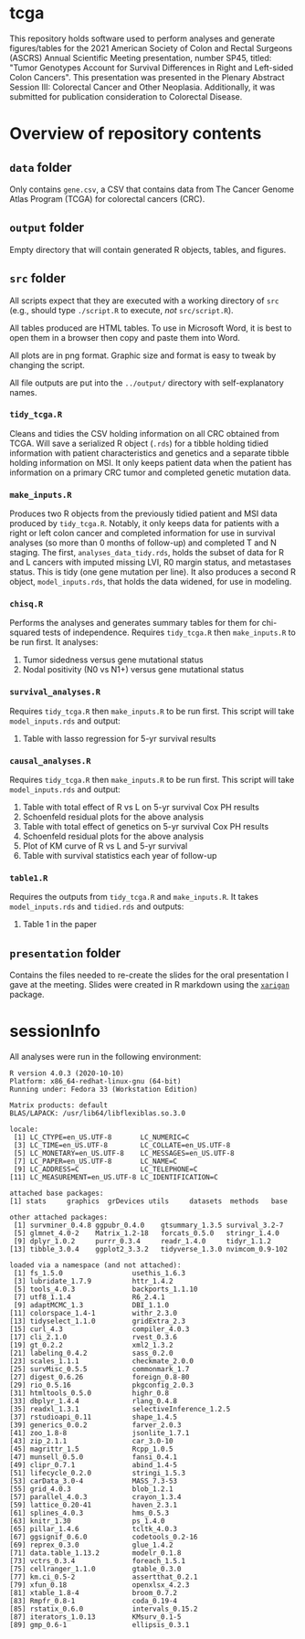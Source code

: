 # tcga

This repository holds software used to perform analyses and generate
figures/tables for the 2021 American Society of Colon and Rectal
Surgeons (ASCRS) Annual Scientific Meeting presentation, number SP45,
titled: "Tumor Genotypes Account for Survival Differences in Right and
Left-sided Colon Cancers". This presentation was presented in the
Plenary Abstract Session III: Colorectal Cancer and Other Neoplasia.
Additionally, it was submitted for publication consideration to
Colorectal Disease.

# Overview of repository contents

## `data` folder

Only contains `gene.csv`, a CSV that contains data from The Cancer
Genome Atlas Program (TCGA) for colorectal cancers (CRC).

## `output` folder

Empty directory that will contain generated R objects, tables, and
figures.

## `src` folder

All scripts expect that they are executed with a working directory of
`src` (e.g., should type `./script.R` to execute, *not* `src/script.R`).

All tables produced are HTML tables. To use in Microsoft Word, it is
best to open them in a browser then copy and paste them into Word.

All plots are in png format. Graphic size and format is easy to tweak by
changing the script.

All file outputs are put into the `../output/` directory with self-explanatory
names.

### `tidy_tcga.R`

Cleans and tidies the CSV holding information on all CRC obtained from
TCGA. Will save a serialized R object (`.rds`) for a tibble holding
tidied information with patient characteristics and genetics and
a separate tibble holding information on MSI. It only keeps patient data
when the patient has information on a primary CRC tumor and completed
genetic mutation data.

### `make_inputs.R`

Produces two R objects from the previously tidied patient and MSI
data produced by `tidy_tcga.R`. Notably, it only keeps data for patients
with a right or left colon cancer and completed information for use in
survival analyses (so more than 0 months of follow-up) and completed T
and N staging. The first, `analyses_data_tidy.rds`, holds the subset of
data for R and L cancers with imputed missing LVI, R0 margin status,
and metastases status. This is tidy (one gene mutation per line). It
also produces a second R object, `model_inputs.rds`, that holds the data
widened, for use in modeling.

### `chisq.R`

Performs the analyses and generates summary tables for them for
chi-squared tests of independence. Requires `tidy_tcga.R` then
`make_inputs.R` to be run first. It analyses:

1. Tumor sidedness versus gene mutational status
2. Nodal positivity (N0 vs N1+) versus gene mutational status

### `survival_analyses.R`

Requires `tidy_tcga.R` then `make_inputs.R` to be run first. This script
will take `model_inputs.rds` and output:

1. Table with lasso regression for 5-yr survival results

### `causal_analyses.R`

Requires `tidy_tcga.R` then `make_inputs.R` to be run first. This script
will take `model_inputs.rds` and output:

1. Table with total effect of R vs L on 5-yr survival Cox PH results
2. Schoenfeld residual plots for the above analysis
3. Table with total effect of genetics on 5-yr survival Cox PH results
4. Schoenfeld residual plots for the above analysis
5. Plot of KM curve of R vs L and 5-yr survival
6. Table with survival statistics each year of follow-up

### `table1.R`

Requires the outputs from `tidy_tcga.R` and `make_inputs.R`. It takes
`model_inputs.rds` and `tidied.rds` and outputs:

1. Table 1 in the paper

## `presentation` folder

Contains the files needed to re-create the slides for the oral presentation
I gave at the meeting. Slides were created in R markdown using the
[`xarigan`](https://github.com/yihui/xaringan) package.

# sessionInfo

All analyses were run in the following environment:

```
R version 4.0.3 (2020-10-10)
Platform: x86_64-redhat-linux-gnu (64-bit)
Running under: Fedora 33 (Workstation Edition)

Matrix products: default
BLAS/LAPACK: /usr/lib64/libflexiblas.so.3.0

locale:
 [1] LC_CTYPE=en_US.UTF-8       LC_NUMERIC=C              
 [3] LC_TIME=en_US.UTF-8        LC_COLLATE=en_US.UTF-8    
 [5] LC_MONETARY=en_US.UTF-8    LC_MESSAGES=en_US.UTF-8   
 [7] LC_PAPER=en_US.UTF-8       LC_NAME=C                 
 [9] LC_ADDRESS=C               LC_TELEPHONE=C            
[11] LC_MEASUREMENT=en_US.UTF-8 LC_IDENTIFICATION=C       

attached base packages:
[1] stats     graphics  grDevices utils     datasets  methods   base     

other attached packages:
 [1] survminer_0.4.8 ggpubr_0.4.0    gtsummary_1.3.5 survival_3.2-7 
 [5] glmnet_4.0-2    Matrix_1.2-18   forcats_0.5.0   stringr_1.4.0  
 [9] dplyr_1.0.2     purrr_0.3.4     readr_1.4.0     tidyr_1.1.2    
[13] tibble_3.0.4    ggplot2_3.3.2   tidyverse_1.3.0 nvimcom_0.9-102

loaded via a namespace (and not attached):
 [1] fs_1.5.0                 usethis_1.6.3           
 [3] lubridate_1.7.9          httr_1.4.2              
 [5] tools_4.0.3              backports_1.1.10        
 [7] utf8_1.1.4               R6_2.4.1                
 [9] adaptMCMC_1.3            DBI_1.1.0               
[11] colorspace_1.4-1         withr_2.3.0             
[13] tidyselect_1.1.0         gridExtra_2.3           
[15] curl_4.3                 compiler_4.0.3          
[17] cli_2.1.0                rvest_0.3.6             
[19] gt_0.2.2                 xml2_1.3.2              
[21] labeling_0.4.2           sass_0.2.0              
[23] scales_1.1.1             checkmate_2.0.0         
[25] survMisc_0.5.5           commonmark_1.7          
[27] digest_0.6.26            foreign_0.8-80          
[29] rio_0.5.16               pkgconfig_2.0.3         
[31] htmltools_0.5.0          highr_0.8               
[33] dbplyr_1.4.4             rlang_0.4.8             
[35] readxl_1.3.1             selectiveInference_1.2.5
[37] rstudioapi_0.11          shape_1.4.5             
[39] generics_0.0.2           farver_2.0.3            
[41] zoo_1.8-8                jsonlite_1.7.1          
[43] zip_2.1.1                car_3.0-10              
[45] magrittr_1.5             Rcpp_1.0.5              
[47] munsell_0.5.0            fansi_0.4.1             
[49] clipr_0.7.1              abind_1.4-5             
[51] lifecycle_0.2.0          stringi_1.5.3           
[53] carData_3.0-4            MASS_7.3-53             
[55] grid_4.0.3               blob_1.2.1              
[57] parallel_4.0.3           crayon_1.3.4            
[59] lattice_0.20-41          haven_2.3.1             
[61] splines_4.0.3            hms_0.5.3               
[63] knitr_1.30               ps_1.4.0                
[65] pillar_1.4.6             tcltk_4.0.3             
[67] ggsignif_0.6.0           codetools_0.2-16        
[69] reprex_0.3.0             glue_1.4.2              
[71] data.table_1.13.2        modelr_0.1.8            
[73] vctrs_0.3.4              foreach_1.5.1           
[75] cellranger_1.1.0         gtable_0.3.0            
[77] km.ci_0.5-2              assertthat_0.2.1        
[79] xfun_0.18                openxlsx_4.2.3          
[81] xtable_1.8-4             broom_0.7.2             
[83] Rmpfr_0.8-1              coda_0.19-4             
[85] rstatix_0.6.0            intervals_0.15.2        
[87] iterators_1.0.13         KMsurv_0.1-5            
[89] gmp_0.6-1                ellipsis_0.3.1          
```
